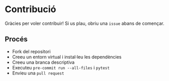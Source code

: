 # Contribució

Gràcies per voler contribuir! Si us plau, obriu una `issue` abans de començar.

## Procés
- Fork del repositori
- Creeu un entorn virtual i instal·leu les dependències
- Creeu una branca descriptiva
- Executeu `pre-commit run --all-files` i `pytest`
- Envieu una `pull request`

